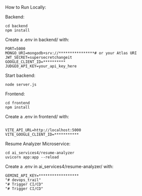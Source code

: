 

How to Run Locally: 

Backend:
```
cd backend
npm install
```

Create a .env in backend/ with:
```
PORT=5000
MONGO_URI=mongodb+srv://****************# or your Atlas URI
JWT_SECRET=supersecretchangeit
GOOGLE_CLIENT_ID=**********
JUDGE0_API_KEY=your_api_key_here
```

Start backend:
```
node server.js
```

Frontend:
```
cd frontend
npm install
```

Create a .env in frontend/ with:
```

VITE_API_URL=http://localhost:5000
VITE_GOOGLE_CLIENT_ID=***********

```

Resume Analyzer Microservice:
```
cd ai_services4/resume-analyzer
uvicorn app:app --reload
```

Create a .env in ai_services4/resume-analyzer/ with:
```
GEMINI_API_KEY=******************
"# devops_trail" 
"# Trigger CI/CD" 
"# Trigger CI/CD" 
